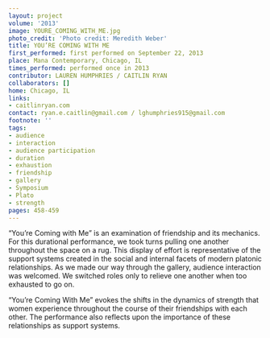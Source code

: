 ```yaml
---
layout: project
volume: '2013'
image: YOURE_COMING_WITH_ME.jpg
photo_credit: 'Photo credit: Meredith Weber'
title: YOU’RE COMING WITH ME
first_performed: first performed on September 22, 2013
place: Mana Contemporary, Chicago, IL
times_performed: performed once in 2013
contributor: LAUREN HUMPHRIES / CAITLIN RYAN
collaborators: []
home: Chicago, IL
links:
- caitlinryan.com
contact: ryan.e.caitlin@gmail.com / lghumphries915@gmail.com
footnote: ''
tags:
- audience
- interaction
- audience participation
- duration
- exhaustion
- friendship
- gallery
- Symposium
- Plato
- strength
pages: 458-459
---
```


“You’re Coming with Me” is an examination of friendship and its mechanics. For this durational performance, we took turns pulling one another throughout the space on a rug. This display of effort is representative of the support systems created in the social and internal facets of modern platonic relationships. As we made our way through the gallery, audience interaction was welcomed. We switched roles only to relieve one another when too exhausted to go on.

“You’re Coming With Me” evokes the shifts in the dynamics of strength that women experience throughout the course of their friendships with each other. The performance also reflects upon the importance of these relationships as support systems.
